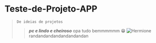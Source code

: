 # Teste-de-Projeto-APP
>`De ideias de projetos`
>>***pc e lindo e cheiroso*** 
 opa tudo bemmmmmm 😁
![Hermione](https://rollingstone.uol.com.br/media/uploads/emma_watson_como_hermione_em_pedra_filosofal_reprod_warner.jpg)
randandandandandandandan
